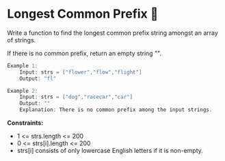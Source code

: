 # Longest Common Prefix 🧩

Write a function to find the longest common prefix string amongst an array of strings.

If there is no common prefix, return an empty string "".
```java
Example 1:
    Input: strs = ["flower","flow","flight"]
    Output: "fl"
```

```java
Example 2:
    Input: strs = ["dog","racecar","car"]
    Output: ""
    Explanation: There is no common prefix among the input strings.
```

**Constraints:**
- 1 <= strs.length <= 200
- 0 <= strs[i].length <= 200
- strs[i] consists of only lowercase English letters if it is non-empty.